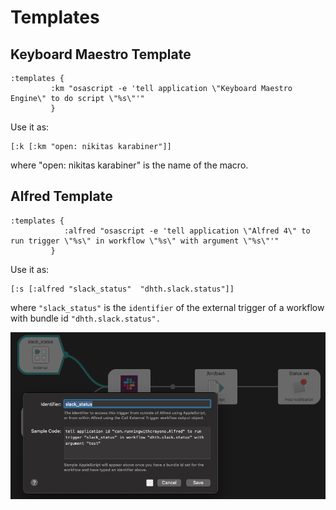 # Templates

Keyboard Maestro Template
---

```edn
:templates {
         :km "osascript -e 'tell application \"Keyboard Maestro Engine\" to do script \"%s\"'"
         }
```

Use it as:

```
[:k [:km "open: nikitas karabiner"]]
```

where "open: nikitas karabiner" is the name of the macro.

Alfred Template
---

```
:templates {
            :alfred "osascript -e 'tell application \"Alfred 4\" to run trigger \"%s\" in workflow \"%s\" with argument \"%s\"'"
         }
```

Use it as:

```
[:s [:alfred "slack_status"  "dhth.slack.status"]]
```
where `"slack_status"` is the `identifier` of the external trigger of a workflow
with bundle id `"dhth.slack.status".` 

![alfred-slack-workflow](assets/alfred-slack-workflow.png)
